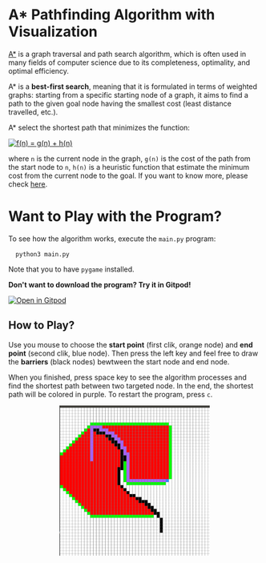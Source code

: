 # A* Pathfinding Algorithm with Visualization
[A*](https://en.wikipedia.org/wiki/A*_search_algorithm) is a graph traversal and path search algorithm, 
which is often used in many fields of computer science due to its completeness, 
optimality, and optimal efficiency. 

A* is a **best-first search**, 
meaning that it is formulated in terms of weighted graphs: 
starting from a specific starting node of a graph, 
it aims to find a path to the given goal node having the smallest cost 
(least distance travelled, etc.). 

A* select the shortest path that minimizes the function:

<a href="https://www.codecogs.com/eqnedit.php?latex=f(n)&space;=&space;g(n)&space;&plus;&space;h(n)" target="_blank"><img src="https://latex.codecogs.com/gif.latex?f(n)&space;=&space;g(n)&space;&plus;&space;h(n)" title="f(n) = g(n) + h(n)" /></a>

where `n` is the current node in the graph, `g(n)` is the cost of the path from the start node to `n`, 
`h(n)` is a heuristic function that estimate the minimum cost from the current node to the goal. 
If you want to know more, please check [here](https://en.wikipedia.org/wiki/A*_search_algorithm). 

# Want to Play with the Program?
To see how the algorithm works, execute the `main.py` program:

```
  python3 main.py
```
Note that you to have `pygame` installed. 

**Don't want to download the program? Try it in Gitpod!** 

[![Open in Gitpod](https://gitpod.io/button/open-in-gitpod.svg)](https://gitpod.io/#https://github.com/ShiqiHe000/A_start_pathfinding_algorithm/main.py)

## How to Play?
Use you mouse to choose the **start point** (first clik, orange node) and **end point** (second clik, blue node). 
Then press the left key and feel free to draw the **barriers** (black nodes) bewtween the start node and end node. 

When you finished, press space key to see the algorithm processes and find the shortest path between two targeted node.
In the end, the shortest path will be colored in purple. To restart the program, press `c`. 

<p align="center">
  <img src="./imgs/example.png" width="300" height = "300" class="center">
</p>
